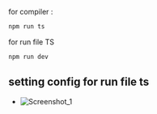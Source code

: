 for compiler :
```sh 
npm run ts 
```
for run file TS
```sh 
npm run dev 
```
## setting config for run file ts
- ![Screenshot_1](https://github.com/HilmanShinichi/typeScriptDasar/assets/50318300/457d5eb4-4b1d-4809-b845-9979e7918d95)
